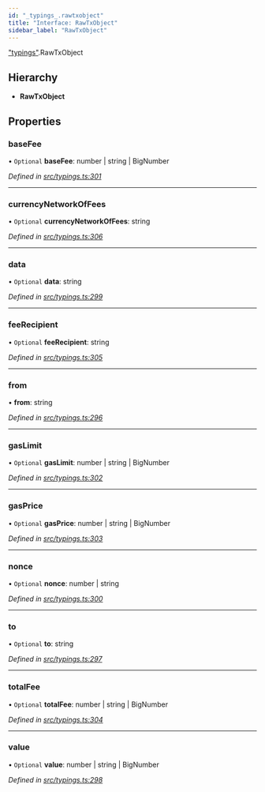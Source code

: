 ```yaml
---
id: "_typings_.rawtxobject"
title: "Interface: RawTxObject"
sidebar_label: "RawTxObject"
---
```


["typings"](../modules/_typings_.md).RawTxObject

## Hierarchy

* **RawTxObject**

## Properties

### baseFee

• `Optional` **baseFee**: number \| string \| BigNumber

*Defined in [src/typings.ts:301](https://github.com/trustlines-protocol/clientlib/blob/a897659/src/typings.ts#L301)*

___

### currencyNetworkOfFees

• `Optional` **currencyNetworkOfFees**: string

*Defined in [src/typings.ts:306](https://github.com/trustlines-protocol/clientlib/blob/a897659/src/typings.ts#L306)*

___

### data

• `Optional` **data**: string

*Defined in [src/typings.ts:299](https://github.com/trustlines-protocol/clientlib/blob/a897659/src/typings.ts#L299)*

___

### feeRecipient

• `Optional` **feeRecipient**: string

*Defined in [src/typings.ts:305](https://github.com/trustlines-protocol/clientlib/blob/a897659/src/typings.ts#L305)*

___

### from

•  **from**: string

*Defined in [src/typings.ts:296](https://github.com/trustlines-protocol/clientlib/blob/a897659/src/typings.ts#L296)*

___

### gasLimit

• `Optional` **gasLimit**: number \| string \| BigNumber

*Defined in [src/typings.ts:302](https://github.com/trustlines-protocol/clientlib/blob/a897659/src/typings.ts#L302)*

___

### gasPrice

• `Optional` **gasPrice**: number \| string \| BigNumber

*Defined in [src/typings.ts:303](https://github.com/trustlines-protocol/clientlib/blob/a897659/src/typings.ts#L303)*

___

### nonce

• `Optional` **nonce**: number \| string

*Defined in [src/typings.ts:300](https://github.com/trustlines-protocol/clientlib/blob/a897659/src/typings.ts#L300)*

___

### to

• `Optional` **to**: string

*Defined in [src/typings.ts:297](https://github.com/trustlines-protocol/clientlib/blob/a897659/src/typings.ts#L297)*

___

### totalFee

• `Optional` **totalFee**: number \| string \| BigNumber

*Defined in [src/typings.ts:304](https://github.com/trustlines-protocol/clientlib/blob/a897659/src/typings.ts#L304)*

___

### value

• `Optional` **value**: number \| string \| BigNumber

*Defined in [src/typings.ts:298](https://github.com/trustlines-protocol/clientlib/blob/a897659/src/typings.ts#L298)*
